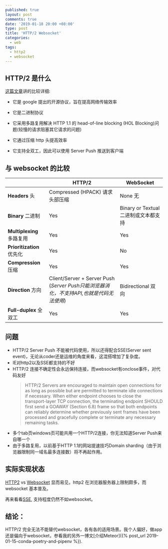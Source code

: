 ```yaml
---
published: true
layout: post
comments: true
date: '2019-01-18 20:00 +08:00'
type: post
title: 'HTTP/2 Websocket'
categories:
  - web
tags:
  - http2
  - websocket
---
```


## HTTP/2 是什么

[这篇文章](https://www.infoq.com/articles/websocket-and-http2-coexist)讲的比较详细:

- 它是 google 提出的开源协议，旨在提高网络传输效率

- 它是二进制协议

- 它采用多路复用解决 HTTP 1.1 的 head-of-line blocking (HOL Blocking)问题(较慢的请求阻塞其它请求的问题)

- 它通过压缩 http 头提高效率

- 它支持全双工，因此可以使用 Server Push 推送到客户端

  

## 与 websocket 的比较

|                           | **HTTP/2**                                                                              | **WebSocket**                        |
| ------------------------- | --------------------------------------------------------------------------------------- | ------------------------------------ |
| **Headers** 头            | Compressed (HPACK) 请求头部压缩                                                         | None 无                              |
| **Binary** 二进制         | Yes                                                                                     | Binary or Textual 二进制或文本都支持 |
| **Multiplexing** 多路复用 | Yes                                                                                     | Yes                                  |
| **Prioritization** 优先化 | Yes                                                                                     | No                                   |
| **Compression** 压缩      | Yes                                                                                     | Yes                                  |
| **Direction** 方向        | Client/Server + Server Push (*Server Push只能浏览器消化，不支持API,也就是代码无法使用*) | Bidirectional 双向                   |
| **Full-duplex** 全双工    | Yes                                                                                     | Yes                                  |



## 问题
- HTTP/2 Server Push 不能被代码使用，所以还得配合SSE(Server sent event)，无论从coder还是运维的角度来看，这混搭增加了复杂度。
- IE对http2以及SSE都支持的不好
- HTTP/2 连接不确定性会永远保持连接，而websocket有onclose事件，对代码友好
  > HTTP/2 Servers are encouraged to maintain open connections for as long as possible but are permitted to terminate idle connections if necessary. When either endpoint chooses to close the transport-layer TCP connection, the terminating endpoint SHOULD first send a GOAWAY (Section 6.8) frame so that both endpoints can reliably determine whether previously sent frames have been processed and gracefully complete or terminate any necessary remaining tasks.
- 多个tab页windows页可能共用一个HTTP/2连接，你无法知道Server Push来自哪一个
- 由于多路复用，以前基于HTTP 1.1的网站提速技巧Domain sharding（由于浏览器限制同一域名最多连接数）将不再起作用。

## 实际实现状态

[HTTP2](https://caniuse.com/#search=http2) vs [Websocket](https://caniuse.com/#search=websocket)
显而易见，http2 在浏览器服务器上限制颇多，而 websocket 基本普及。

再来看看[SSE](https://caniuse.com/#search=server%20side%20event), 支持程度仍然不如websocket。

## 结论：

HTTP/2 完全无法不能替代websocket，各有各的适用场景。我个人偏好，做app还是偏向于websocket，参看我的另外一博文[介绍Meteor]({% post_url 2019-01-15-conda-poetry-and-pipenv %}).